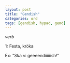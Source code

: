 ```yaml
---
layout: post
title: "Gendish"
categories: ord
tags: [gendish, hypad, gend]
---
```


*verb*

1: Festa, kröka

Ex: "Ska vi geeeendiiiiiish!"